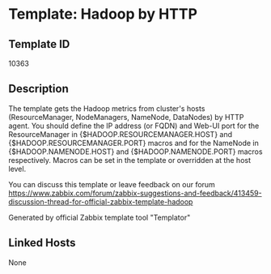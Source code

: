 # Template: Hadoop by HTTP

## Template ID
10363

## Description
The template gets the Hadoop metrics from cluster's hosts (ResourceManager, NodeManagers, NameNode, DataNodes) by HTTP agent. You should define the IP address (or FQDN) and Web-UI port for the ResourceManager in {$HADOOP.RESOURCEMANAGER.HOST} and {$HADOOP.RESOURCEMANAGER.PORT} macros and for the NameNode in {$HADOOP.NAMENODE.HOST} and {$HADOOP.NAMENODE.PORT} macros respectively. Macros can be set in the template or overridden at the host level.

You can discuss this template or leave feedback on our forum https://www.zabbix.com/forum/zabbix-suggestions-and-feedback/413459-discussion-thread-for-official-zabbix-template-hadoop

Generated by official Zabbix template tool "Templator"

## Linked Hosts
None

